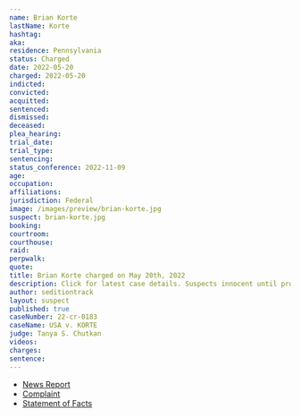 ```yaml
---
name: Brian Korte
lastName: Korte
hashtag:
aka:
residence: Pennsylvania
status: Charged
date: 2022-05-20
charged: 2022-05-20
indicted:
convicted:
acquitted:
sentenced:
dismissed:
deceased:
plea_hearing:
trial_date:
trial_type:
sentencing:
status_conference: 2022-11-09
age:
occupation:
affiliations:
jurisdiction: Federal
image: /images/preview/brian-korte.jpg
suspect: brian-korte.jpg
booking:
courtroom:
courthouse:
raid:
perpwalk:
quote:
title: Brian Korte charged on May 20th, 2022
description: Click for latest case details. Suspects innocent until proven guilty.
author: seditiontrack
layout: suspect
published: true
caseNumber: 22-cr-0183
caseName: USA v. KORTE
judge: Tanya S. Chutkan
videos:
charges:
sentence:
---
```

- [News Report](https://www.ydr.com/story/news/2022/05/24/brian-korte-york-haven-lynwood-nester-dillsburg-charged-capitol-riots/65357319007/)
- [Complaint](https://www.justice.gov/usao-dc/case-multi-defendant/file/1507501/download)
- [Statement of Facts](https://www.justice.gov/usao-dc/case-multi-defendant/file/1507506/download)
